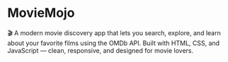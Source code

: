 # MovieMojo
🎬 A modern movie discovery app that lets you search, explore, and learn about your favorite films using the OMDb API. Built with HTML, CSS, and JavaScript — clean, responsive, and designed for movie lovers.
